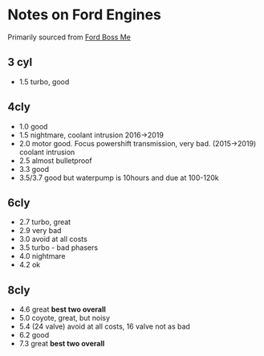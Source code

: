 # Notes on Ford Engines

Primarily sourced from [Ford Boss Me](https://www.youtube.com/watch?v=YcJNgXCgKfg)

## 3 cyl
- 1.5 turbo, good

## 4cly
- 1.0 good
- 1.5 nightmare, coolant intrusion 2016->2019
- 2.0 motor good. Focus powershift transmission, very bad. (2015->2019) coolant intrusion
- 2.5 almost bulletproof
- 3.3 good
- 3.5/3.7 good but waterpump is 10hours and due at 100-120k


## 6cly
- 2.7 turbo, great
- 2.9 very bad
- 3.0 avoid at all costs
- 3.5 turbo - bad phasers
- 4.0 nightmare
- 4.2 ok

## 8cly
- 4.6 great **best two overall**
- 5.0 coyote, great, but noisy
- 5.4 (24 valve) avoid at all costs, 16 valve not as bad
- 6.2 good
- 7.3 great **best two overall**
